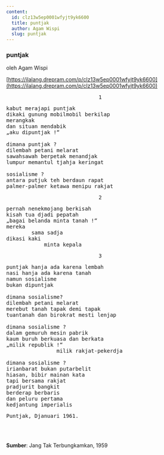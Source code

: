 ```yaml
---
content:
  id: clz13w5ep0001wfyjt9yk6600
  title: puntjak
  author: Agam Wispi
  slug: puntjak
---
```

### puntjak

oleh Agam Wispi

[https://ilalang.drepram.com/p/clz13w5ep0001wfyjt9yk6600](https://ilalang.drepram.com/p/clz13w5ep0001wfyjt9yk6600)

<pre align="center">1</pre>
<pre>
kabut merajapi puntjak
dikaki gunung mobilmobil berkilap
merangkak
dan situan mendabik
„aku dipuntjak !“

dimana puntjak ?
dilembah petani melarat
sawahsawah berpetak menandjak
lumpur memantul tjahja keringat

sosialisme ?
antara putjuk teh berdaun rapat
palmer-palmer ketawa menipu rakjat
</pre>
<pre align="center">2</pre>
<pre>
pernah nenekmojang berkisah
kisah tua djadi pepatah
„bagai belanda minta tanah !“
mereka
        sama sadja
dikasi kaki
            minta kepala
</pre>
<pre align="center">3</pre>
<pre>
puntjak hanja ada karena lembah
nasi hanja ada karena tanah
namun sosialisme
bukan dipuntjak

dimana sosialisme?
dilembah petani melarat
merebut tanah tapak demi tapak
tuantanah dan birokrat mesti lenjap

dimana sosialisme ?
dalam gemuruh mesin pabrik
kaum buruh berkuasa dan berkata
„milik republik !“
                milik rakjat-pekerdja
                
dimana sosialisme ?
irianbarat bukan putarbelit
hiasan, bibir mainan kata
tapi bersama rakjat
pradjurit bangkit
berderap berbaris
dan peluru pertama
kedjantung imperialis
</pre>
<pre>
Puntjak, Djanuari 1961.
</pre>
<br/><br/>

**Sumber**: Jang Tak Terbungkamkan, 1959
